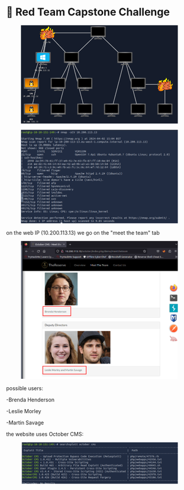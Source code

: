 # 🏦 Red Team Capstone Challenge

<figure><img src="../../.gitbook/assets/image (786).png" alt=""><figcaption></figcaption></figure>

<figure><img src="../../.gitbook/assets/image (787).png" alt=""><figcaption></figcaption></figure>

on the web IP (10.200.113.13) we go on the "meet the team" tab

<figure><img src="../../.gitbook/assets/image (788).png" alt=""><figcaption></figcaption></figure>

possible users:&#x20;

\-Brenda Henderson

\-Leslie Morley

\-Martin Savage

the website uses October CMS:

<figure><img src="../../.gitbook/assets/image (789).png" alt=""><figcaption></figcaption></figure>
